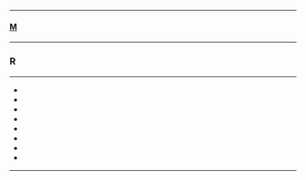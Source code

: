 
---

#### [M](https://github.com/ttltrk/TTT/blob/master/menu.md)

---

### R

---

* []()
* []()
* []()
* []()
* []()
* []()
* []()
* []()

---
